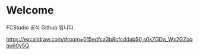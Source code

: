 # Welcome
FCStudio 공식 Github 입니다.


https://excalidraw.com/#room=015edfca3b8cfcddab50,s0kZGDa_Wx2GZooqu60y5Q